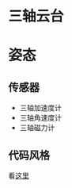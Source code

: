 ﻿# 三轴云台

# 姿态
## 传感器
* 三轴加速度计
* 三轴角速度计
* 三轴磁力计

## 代码风格
看[这里](https://github.com/neutree/simple-code-conventions)
